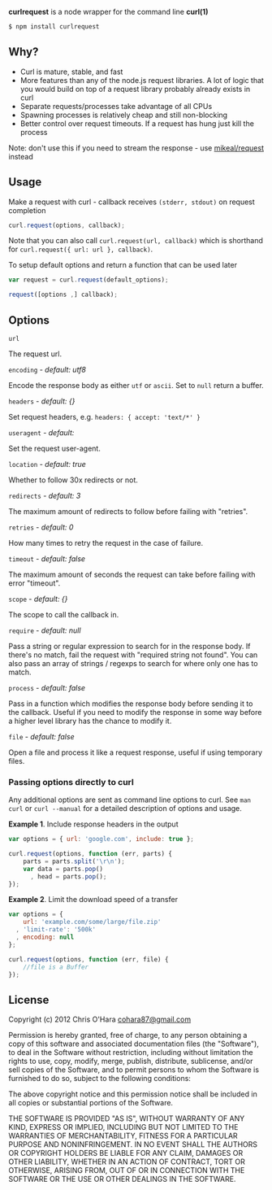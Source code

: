 **curlrequest** is a node wrapper for the command line **curl(1)**

```bash
$ npm install curlrequest
```

## Why?

- Curl is mature, stable, and fast
- More features than any of the node.js request libraries. A lot of
  logic that you would build on top of a request library probably
  already exists in curl
- Separate requests/processes take advantage of all CPUs
- Spawning processes is relatively cheap and still non-blocking
- Better control over request timeouts. If a request has hung just kill the process

Note: don't use this if you need to stream the response - use [mikeal/request](https://github.com/mikeal/request) instead

## Usage

Make a request with curl - callback receives `(stderr, stdout)` on request
completion

```javascript
curl.request(options, callback);
```

Note that you can also call `curl.request(url, callback)` which is
shorthand for `curl.request({ url: url }, callback)`.

To setup default options and return a function that can be used later

```javascript
var request = curl.request(default_options);

request([options ,] callback);
```

## Options

`url`

The request url.

`encoding` - *default: utf8*

Encode the response body as either `utf` or `ascii`. Set to `null` return a
buffer.

`headers` - *default: {}*

Set request headers, e.g. `headers: { accept: 'text/*' }`

`useragent` - *default: <random>*

Set the request user-agent.

`location` - *default: true*

Whether to follow 30x redirects or not.

`redirects` - *default: 3*

The maximum amount of redirects to follow before failing with "retries".

`retries` - *default: 0*

How many times to retry the request in the case of failure.

`timeout` - *default: false*

The maximum amount of seconds the request can take before failing with
error "timeout".

`scope` - *default: {}*

The scope to call the callback in.

`require` - *default: null*

Pass a string or regular expression to search for in the response body. If
there's no match, fail the request with "required string not found". You
can also pass an array of strings / regexps to search for where only one
has to match.

`process` - *default: false*

Pass in a function which modifies the response body before sending it to
the callback. Useful if you need to modify the response in some way before
a higher level library has the chance to modify it.

`file` - *default: false*

Open a file and process it like a request response, useful if using
temporary files.

### Passing options directly to curl

Any additional options are sent as command line options to curl. See `man
curl` or `curl --manual` for a detailed description of options and usage.

**Example 1**. Include response headers in the output

```javascript
var options = { url: 'google.com', include: true };

curl.request(options, function (err, parts) {
    parts = parts.split('\r\n');
    var data = parts.pop()
      , head = parts.pop();
});
```

**Example 2**. Limit the download speed of a transfer

```javascript
var options = {
    url: 'example.com/some/large/file.zip'
  , 'limit-rate': '500k'
  , encoding: null
};

curl.request(options, function (err, file) {
    //file is a Buffer
});
```

## License

Copyright (c) 2012 Chris O'Hara <cohara87@gmail.com>

Permission is hereby granted, free of charge, to any person obtaining
a copy of this software and associated documentation files (the
"Software"), to deal in the Software without restriction, including
without limitation the rights to use, copy, modify, merge, publish,
distribute, sublicense, and/or sell copies of the Software, and to
permit persons to whom the Software is furnished to do so, subject to
the following conditions:

The above copyright notice and this permission notice shall be
included in all copies or substantial portions of the Software.

THE SOFTWARE IS PROVIDED "AS IS", WITHOUT WARRANTY OF ANY KIND,
EXPRESS OR IMPLIED, INCLUDING BUT NOT LIMITED TO THE WARRANTIES OF
MERCHANTABILITY, FITNESS FOR A PARTICULAR PURPOSE AND
NONINFRINGEMENT. IN NO EVENT SHALL THE AUTHORS OR COPYRIGHT HOLDERS BE
LIABLE FOR ANY CLAIM, DAMAGES OR OTHER LIABILITY, WHETHER IN AN ACTION
OF CONTRACT, TORT OR OTHERWISE, ARISING FROM, OUT OF OR IN CONNECTION
WITH THE SOFTWARE OR THE USE OR OTHER DEALINGS IN THE SOFTWARE.

